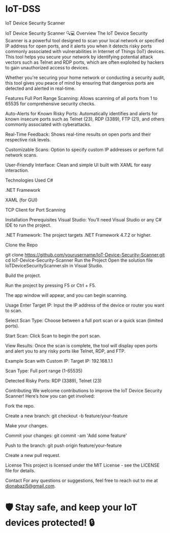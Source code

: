 # IoT-DSS
IoT Device Security Scanner

IoT Device Security Scanner 🔍💻
Overview
The IoT Device Security Scanner is a powerful tool designed to scan your local network or specified IP address for open ports, and it alerts you when it detects risky ports commonly associated with vulnerabilities in Internet of Things (IoT) devices. This tool helps you secure your network by identifying potential attack vectors such as Telnet and RDP ports, which are often exploited by hackers to gain unauthorized access to devices.

Whether you're securing your home network or conducting a security audit, this tool gives you peace of mind by ensuring that dangerous ports are detected and alerted in real-time.

Features
Full Port Range Scanning: Allows scanning of all ports from 1 to 65535 for comprehensive security checks.

Auto-Alerts for Known Risky Ports: Automatically identifies and alerts for known insecure ports such as Telnet (23), RDP (3389), FTP (21), and others commonly associated with cyberattacks.

Real-Time Feedback: Shows real-time results on open ports and their respective risk levels.

Customizable Scans: Option to specify custom IP addresses or perform full network scans.

User-Friendly Interface: Clean and simple UI built with XAML for easy interaction.

Technologies Used
C#

.NET Framework

XAML (for GUI)

TCP Client for Port Scanning

Installation
Prerequisites
Visual Studio: You’ll need Visual Studio or any C# IDE to run the project.

.NET Framework: The project targets .NET Framework 4.7.2 or higher.

Clone the Repo

git clone https://github.com/yourusername/IoT-Device-Security-Scanner.git
cd IoT-Device-Security-Scanner
Run the Project
Open the solution file IoTDeviceSecurityScanner.sln in Visual Studio.

Build the project.

Run the project by pressing F5 or Ctrl + F5.

The app window will appear, and you can begin scanning.

Usage
Enter Target IP: Input the IP address of the device or router you want to scan.

Select Scan Type: Choose between a full port scan or a quick scan (limited ports).

Start Scan: Click Scan to begin the port scan.

View Results: Once the scan is complete, the tool will display open ports and alert you to any risky ports like Telnet, RDP, and FTP.

Example
Scan with Custom IP:
Target IP: 192.168.1.1

Scan Type: Full port range (1-65535)

Detected Risky Ports: RDP (3389), Telnet (23)

Contributing
We welcome contributions to improve the IoT Device Security Scanner! Here’s how you can get involved:

Fork the repo.

Create a new branch: git checkout -b feature/your-feature

Make your changes.

Commit your changes: git commit -am 'Add some feature'

Push to the branch: git push origin feature/your-feature

Create a new pull request.

License
This project is licensed under the MIT License - see the LICENSE file for details.

Contact
For any questions or suggestions, feel free to reach out to me at dionabazi5@gmail.com.

# 🛡️ Stay safe, and keep your IoT devices protected! 🔒

